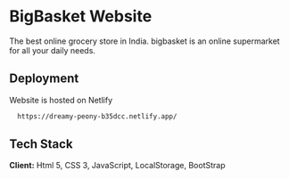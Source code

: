 
# BigBasket Website

The best online grocery store in India. bigbasket is an online supermarket for all your daily needs.


## Deployment

Website is hosted on Netlify

```bash
  https://dreamy-peony-b35dcc.netlify.app/
```


## Tech Stack

**Client:** Html 5, CSS 3, JavaScript, LocalStorage, BootStrap


